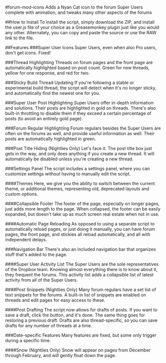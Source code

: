 #forum-mod-icons
Adds a Nyan Cat icon to the forum Super Users complete with animation, and tweaks many other aspects of the forums

##How to Install
To install the script, simply download the ZIP, and install the user.js file of your choice as a Greasemonkey plugin just like you would any other. Alternately, you can copy and paste the source or use the RAW link to the file.

##Features
###Super User Icons
Super Users, even when also Pro users, don't get icons. Fixed!

###Thread Highlighting
Threads on forum pages and the front page are automatically highlighted based on post count. Green for new threads, yellow for one response, and red for two.

###Sticky Build Thread Updating
If you're following a stable or experimental build thread, the script will detect when it's no longer sticky, and automatically find the newest one for you.

###Super User Post Highlighting
Super Users offer in-depth information and solutions. Their posts are highlighted in gold on threads. There's also built-in throttling to disable them if they exceed a certain percentage of posts (to avoid an entirely gold page).

###Forum Regular Highlighting
Forum regulars besides the Super Users are often on the forums as well, and provide useful information as well. Their posts are automatically highlighted in green.

###Post Title Hiding (Nightlies Only)
Let's face it. The post title box just gets in the way, and only does anything if you create a new thread. It will automatically be disabled unless you're creating a new thread.

###Settings Panel
The script includes a settings panel, where you can customize settings without having to manually edit the script.

####Themes
Here, we give you the ability to switch between the current theme, or additional themes, representing old, deprecated layouts and custom options.

####Collapsible Footer
The footer of the page, especially on longer pages, just adds more length to the page. When collapsed, the footer can be easily expanded, but doesn't take up as much screen real estate when not in use.

####Automatic Page Reloading
As opposed to using a separate script to automatically reload pages, or just doing it manually, you can have forum pages, the front page, and stickies all reload automatically, and all with independent delays.

###Navigation Bar
There's also an included navigation bar that organizes stuff that's added to the page.

####Super User Activity List
The Super Users are the sole representatives of the Dropbox team. Knowing almost everything there is to know about it, they frequent the forums. This activity list adds a collapsible list of latest activity from all of the Super Users.

####Post Snippets (Nightlies Only)
Many forum regulars have a set list of text snippets for the forums. A built-in list of snippets are enabled on threads and edit pages for easy access to these.

####Post Drafting
The script now allows for drafts of posts. If you want to save a draft, click the button, and it's done. The same thing goes for restoring a previous draft. Drafts are also thread-specific, so you can save drafts for any number of threads at a time.

###Date-specific Features
Many features are fixed, but some only trigger during a specific time.

####Snow (Nightlies Only)
Snow will appear on pages from December through February, and will gently float down the page.
